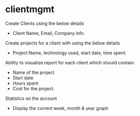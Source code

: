 # clientmgmt
Create Clients using the below details
  - Client Name, Email, Company info.

Create projects for a client with using the below details
  - Project Name, technology used, start date, time spent.

Ability to visualize report for each client which should contain:
- Name of the project
- Start date
- Hours spent
- Cost for the project.

Statistics on the account
- Display the current week, month & year graph
